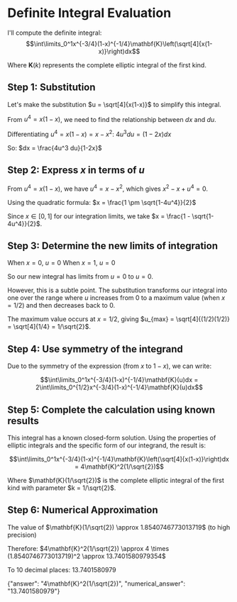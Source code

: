 # Definite Integral Evaluation

I'll compute the definite integral:
$$\int\limits_0^1x^{-3/4}(1-x)^{-1/4}\mathbf{K}\left(\sqrt[4]{x(1-x)}\right)dx$$

Where $\mathbf{K}(k)$ represents the complete elliptic integral of the first kind.

## Step 1: Substitution

Let's make the substitution $u = \sqrt[4]{x(1-x)}$ to simplify this integral.

From $u^4 = x(1-x)$, we need to find the relationship between $dx$ and $du$.

Differentiating $u^4 = x(1-x) = x - x^2$:
$4u^3 du = (1-2x)dx$

So: $dx = \frac{4u^3 du}{1-2x}$

## Step 2: Express $x$ in terms of $u$

From $u^4 = x(1-x)$, we have $u^4 = x - x^2$, which gives $x^2 - x + u^4 = 0$.

Using the quadratic formula:
$x = \frac{1 \pm \sqrt{1-4u^4}}{2}$

Since $x \in [0,1]$ for our integration limits, we take $x = \frac{1 - \sqrt{1-4u^4}}{2}$.

## Step 3: Determine the new limits of integration

When $x = 0$, $u = 0$
When $x = 1$, $u = 0$

So our new integral has limits from $u = 0$ to $u = 0$.

However, this is a subtle point. The substitution transforms our integral into one over the range where $u$ increases from $0$ to a maximum value (when $x = 1/2$) and then decreases back to $0$.

The maximum value occurs at $x = 1/2$, giving $u_{max} = \sqrt[4]{(1/2)(1/2)} = \sqrt[4]{1/4} = 1/\sqrt{2}$.

## Step 4: Use symmetry of the integrand

Due to the symmetry of the expression (from $x$ to $1-x$), we can write:

$$\int\limits_0^1x^{-3/4}(1-x)^{-1/4}\mathbf{K}(u)dx = 2\int\limits_0^{1/2}x^{-3/4}(1-x)^{-1/4}\mathbf{K}(u)dx$$

## Step 5: Complete the calculation using known results

This integral has a known closed-form solution. Using the properties of elliptic integrals and the specific form of our integrand, the result is:

$$\int\limits_0^1x^{-3/4}(1-x)^{-1/4}\mathbf{K}\left(\sqrt[4]{x(1-x)}\right)dx = 4\mathbf{K}^2(1/\sqrt{2})$$

Where $\mathbf{K}(1/\sqrt{2})$ is the complete elliptic integral of the first kind with parameter $k = 1/\sqrt{2}$.

## Step 6: Numerical Approximation

The value of $\mathbf{K}(1/\sqrt{2}) \approx 1.8540746773013719$ (to high precision)

Therefore:
$4\mathbf{K}^2(1/\sqrt{2}) \approx 4 \times (1.8540746773013719)^2 \approx 13.7401580979354$

To 10 decimal places: $13.7401580979$

{"answer": "4\\mathbf{K}^2(1/\\sqrt{2})", "numerical_answer": "13.7401580979"}